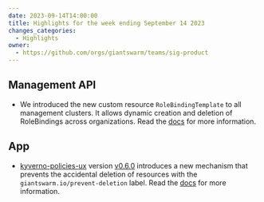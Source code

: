 ```yaml
---
date: 2023-09-14T14:00:00
title: Highlights for the week ending September 14 2023
changes_categories:
  - Highlights
owner:
  - https://github.com/orgs/giantswarm/teams/sig-product
---
```


## Management API

- We introduced the new custom resource `RoleBindingTemplate` to all management clusters. It allows dynamic creation and deletion of RoleBindings across organizations. Read the [docs](https://docs.giantswarm.io/use-the-api/management-api/authorization#role-binding-templates) for more information.

## App

- [kyverno-policies-ux](https://github.com/giantswarm/kyverno-policies-ux) version [v0.6.0](https://github.com/giantswarm/kyverno-policies-ux/releases/tag/v0.6.0) introduces a new mechanism that prevents the accidental deletion of resources with the `giantswarm.io/prevent-deletion` label. Read the [docs](https://docs.giantswarm.io/advanced/deletion-prevention/) for more information.
